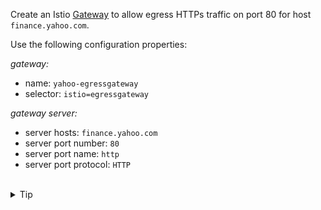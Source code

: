 Create an Istio [Gateway](https://istio.io/latest/docs/reference/config/networking/gateway/#Gateway)
to allow egress HTTPs traffic on port 80 for host `finance.yahoo.com`.

Use the following configuration properties:

*gateway:*
- name: `yahoo-egressgateway`
- selector: `istio=egressgateway`

*gateway server:*
- server hosts: `finance.yahoo.com`
- server port number: `80`
- server port name: `http`
- server port protocol: `HTTP`


<br>
<details><summary>Tip</summary>

```plain
apiVersion: networking.istio.io/v1alpha3
kind: Gateway
metadata:
  name: // TODO
spec:
  selector:
    istio: // TODO
  servers:
  - port:
      number: // TODO
      name: // TODO
      protocol: // TODO
    hosts:
    - // TODO
```{{copy}}
</details>

<br>
<details><summary>Solution</summary>

```plain
apiVersion: networking.istio.io/v1alpha3
kind: Gateway
metadata:
  name: yahoo-egressgateway
spec:
  selector:
    istio: egressgateway
  servers:
  - port:
      number: 80
      name: http
      protocol: HTTP
    hosts:
    - finance.yahoo.com
```{{copy}}
</details>